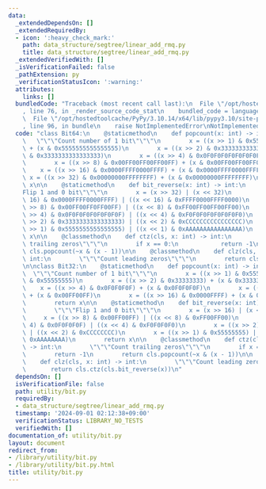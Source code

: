 ```yaml
---
data:
  _extendedDependsOn: []
  _extendedRequiredBy:
  - icon: ':heavy_check_mark:'
    path: data_structure/segtree/linear_add_rmq.py
    title: data_structure/segtree/linear_add_rmq.py
  _extendedVerifiedWith: []
  _isVerificationFailed: false
  _pathExtension: py
  _verificationStatusIcon: ':warning:'
  attributes:
    links: []
  bundledCode: "Traceback (most recent call last):\n  File \"/opt/hostedtoolcache/PyPy/3.10.14/x64/lib/pypy3.10/site-packages/onlinejudge_verify/documentation/build.py\"\
    , line 76, in _render_source_code_stat\n    bundled_code = language.bundle(\n\
    \  File \"/opt/hostedtoolcache/PyPy/3.10.14/x64/lib/pypy3.10/site-packages/onlinejudge_verify/languages/python.py\"\
    , line 96, in bundle\n    raise NotImplementedError\nNotImplementedError\n"
  code: "class Bit64:\n    @staticmethod\n    def popcount(x: int) -> int:\n     \
    \   \"\"\"Count number of 1 bit\"\"\"\n        x = ((x >> 1) & 0x5555555555555555)\
    \ + (x & 0x5555555555555555)\n        x = ((x >> 2) & 0x3333333333333333) + (x\
    \ & 0x3333333333333333)\n        x = ((x >> 4) & 0x0F0F0F0F0F0F0F0F) + (x & 0x0F0F0F0F0F0F0F0F)\n\
    \        x = ((x >> 8) & 0x00FF00FF00FF00FF) + (x & 0x00FF00FF00FF00FF)\n    \
    \    x = ((x >> 16) & 0x0000FFFF0000FFFF) + (x & 0x0000FFFF0000FFFF)\n       \
    \ x = ((x >> 32) & 0x00000000FFFFFFFF) + (x & 0x00000000FFFFFFFF)\n        return\
    \ x\n\n    @staticmethod\n    def bit_reverse(x: int) -> int:\n        \"\"\"\
    Flip 1 and 0 bit\"\"\"\n        x = (x >> 32) | (x << 32)\n        x = ((x >>\
    \ 16) & 0x0000FFFF0000FFFF) | ((x << 16) & 0xFFFF0000FFFF0000)\n        x = ((x\
    \ >> 8) & 0x00FF00FF0FF00FF) | ((x << 8) & 0xFF00FF00FF00FF00)\n        x = ((x\
    \ >> 4) & 0x0F0F0F0F0F0F0F0F) | ((x << 4) & 0xF0F0F0F0F0F0F0F0)\n        x = ((x\
    \ >> 2) & 0x3333333333333333) | ((x << 2) & 0xCCCCCCCCCCCCCCCC)\n        x = ((x\
    \ >> 1) & 0x5555555555555555) | ((x << 1) & 0xAAAAAAAAAAAAAAAA)\n        return\
    \ x\n\n    @classmethod\n    def ctz(cls, x: int) -> int:\n        \"\"\"Count\
    \ trailing zeros\"\"\"\n        if x == 0:\n            return -1\n        return\
    \ cls.popcount(~x & (x - 1))\n\n    @classmethod\n    def clz(cls, x: int) ->\
    \ int:\n        \"\"\"Count leading zeros\"\"\"\n        return cls.ctz(cls.bit_reverse(x))\n\
    \n\nclass Bit32:\n    @staticmethod\n    def popcount(x: int) -> int:\n      \
    \  \"\"\"Count number of 1 bit\"\"\"\n        x = ((x >> 1) & 0x55555555) + (x\
    \ & 0x55555555)\n        x = ((x >> 2) & 0x33333333) + (x & 0x33333333)\n    \
    \    x = ((x >> 4) & 0x0F0F0F0F) + (x & 0x0F0F0F0F)\n        x = ((x >> 8) & 0x00FF00FF)\
    \ + (x & 0x00FF00FF)\n        x = ((x >> 16) & 0x0000FFFF) + (x & 0x0000FFFF)\n\
    \        return x\n\n    @staticmethod\n    def bit_reverse(x: int) -> int:\n\
    \        \"\"\"Flip 1 and 0 bit\"\"\"\n        x = (x >> 16) | (x << 16)\n   \
    \     x = ((x >> 8) & 0x00FF00FF) | ((x << 8) & 0xFF00FF00)\n        x = ((x >>\
    \ 4) & 0x0F0F0F0F) | ((x << 4) & 0xF0F0F0F0)\n        x = ((x >> 2) & 0x33333333)\
    \ | ((x << 2) & 0xCCCCCCCC)\n        x = ((x >> 1) & 0x55555555) | ((x << 1) &\
    \ 0xAAAAAAAA)\n        return x\n\n    @classmethod\n    def ctz(cls, x: int)\
    \ -> int:\n        \"\"\"Count trailing zeros\"\"\"\n        if x == 0:\n    \
    \        return -1\n        return cls.popcount(~x & (x - 1))\n\n    @classmethod\n\
    \    def clz(cls, x: int) -> int:\n        \"\"\"Count leading zeros\"\"\"\n \
    \       return cls.ctz(cls.bit_reverse(x))\n"
  dependsOn: []
  isVerificationFile: false
  path: utility/bit.py
  requiredBy:
  - data_structure/segtree/linear_add_rmq.py
  timestamp: '2024-09-01 02:12:38+09:00'
  verificationStatus: LIBRARY_NO_TESTS
  verifiedWith: []
documentation_of: utility/bit.py
layout: document
redirect_from:
- /library/utility/bit.py
- /library/utility/bit.py.html
title: utility/bit.py
---
```

